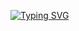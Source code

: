 [![Typing SVG](https://readme-typing-svg.demolab.com?font=IBM+Plex+Mono&color=F7F7F7&width=435&lines=Hey%2C+I'm+ozu+a+software+%26+web+developer)](https://git.io/typing-svg)
